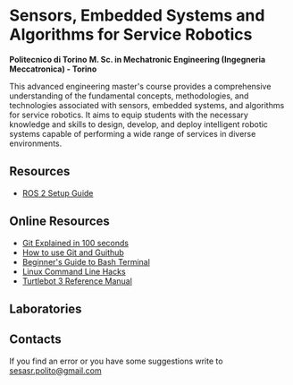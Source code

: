 # Sensors, Embedded Systems and Algorithms for Service Robotics

__Politecnico di Torino__
__M. Sc. in Mechatronic Engineering (Ingegneria Meccatronica) - Torino__

This advanced engineering master's course provides a comprehensive understanding of the fundamental concepts, methodologies, and technologies associated with sensors, embedded systems, and algorithms for service robotics. It aims to equip students with the necessary knowledge and skills to design, develop, and deploy intelligent robotic systems capable of performing a wide range of services in diverse environments.

## Resources
- [ROS 2 Setup Guide](https://github.com/SESASR-Course/ros2_setup_guide)


## Online Resources
- [Git Explained in 100 seconds](https://youtu.be/hwP7WQkmECE)
- [How to use Git and Guithub](https://youtu.be/HkdAHXoRtos)
- [Beginner's Guide to Bash Terminal](https://youtu.be/oxuRxtrO2Ag)
- [Linux Command Line Hacks](https://youtu.be/mV_8GbzwZMM)
- [Turtlebot 3 Reference Manual](https://emanual.robotis.com/docs/en/platform/turtlebot3/overview/)

## Laboratories

## Contacts
If you find an error or you have some suggestions write to sesasr.polito@gmail.com

